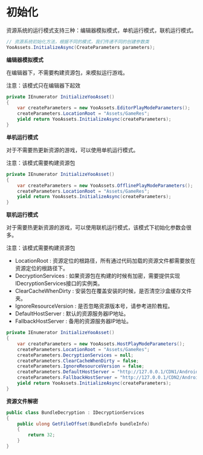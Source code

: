 # 初始化

资源系统的运行模式支持三种：编辑器模拟模式，单机运行模式，联机运行模式。

````C#
// 资源系统初始化方法，根据不同的模式，我们传递不同的创建参数类
YooAssets.InitializeAsync(CreateParameters parameters);
````

**编辑器模拟模式**

在编辑器下，不需要构建资源包，来模拟运行游戏。

注意：该模式只在编辑器下起效

````c#
private IEnumerator InitializeYooAsset()
{
    var createParameters = new YooAssets.EditorPlayModeParameters();
    createParameters.LocationRoot = "Assets/GameRes";
    yield return YooAssets.InitializeAsync(createParameters);
}
````

**单机运行模式**

对于不需要热更新资源的游戏，可以使用单机运行模式。

注意：该模式需要构建资源包

````c#
private IEnumerator InitializeYooAsset()
{
    var createParameters = new YooAssets.OfflinePlayModeParameters();
    createParameters.LocationRoot = "Assets/GameRes";
    yield return YooAssets.InitializeAsync(createParameters);
}
````

**联机运行模式**

对于需要热更新资源的游戏，可以使用联机运行模式，该模式下初始化参数会很多。

注意：该模式需要构建资源包

- LocationRoot : 资源定位的根路径，所有通过代码加载的资源文件都需要放在资源定位的根路径下。
- DecryptionServices : 如果资源包在构建的时候有加密，需要提供实现IDecryptionServices接口的实例类。
- ClearCacheWhenDirty : 安装包在覆盖安装的时候，是否清空沙盒缓存文件夹。
- IgnoreResourceVersion : 是否忽略资源版本号，请参考进阶教程。
- DefaultHostServer : 默认的资源服务器IP地址。
- FallbackHostServer : 备用的资源服务器IP地址。

````c#
private IEnumerator InitializeYooAsset()
{
    var createParameters = new YooAssets.HostPlayModeParameters();
    createParameters.LocationRoot = "Assets/GameRes";
    createParameters.DecryptionServices = null;
    createParameters.ClearCacheWhenDirty = false;
    createParameters.IgnoreResourceVersion = false;
    createParameters.DefaultHostServer = "http://127.0.0.1/CDN1/Android";
    createParameters.FallbackHostServer = "http://127.0.0.1/CDN2/Android";
    yield return YooAssets.InitializeAsync(createParameters);
}
````

**资源文件解密**  

````c#
public class BundleDecryption : IDecryptionServices
{
    public ulong GetFileOffset(BundleInfo bundleInfo)
    {
        return 32;
    }
}
````

